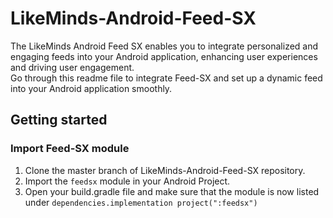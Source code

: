 # LikeMinds-Android-Feed-SX

The LikeMinds Android Feed SX enables you to integrate personalized and engaging feeds into your Android application, enhancing user experiences 
and driving user engagement. <br> Go through this readme file to integrate Feed-SX and set up a dynamic feed into your Android application smoothly.

## Getting started

### Import Feed-SX module

1. Clone the master branch of LikeMinds-Android-Feed-SX repository.
2. Import the `feedsx` module in your Android Project.
3. Open your build.gradle file and make sure that the module is now listed under `dependencies.implementation project(":feedsx")`


